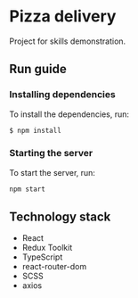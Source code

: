 # Pizza delivery
Project for skills demonstration.

## Run guide

### Installing dependencies
To install the dependencies, run:
```sh
$ npm install
```

### Starting the server
To start the server, run:
```sh
npm start
```

## Technology stack
- React
- Redux Toolkit
- TypeScript
- react-router-dom
- SCSS
- axios
